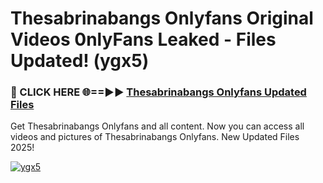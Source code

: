 # Thesabrinabangs Onlyfans Original Videos 0nlyFans Leaked - Files Updated! (ygx5)

<h3>🔴 CLICK HERE 🌐==►► <a href="https://tinyurl.com/2m67pmp6" rel="nofollow">Thesabrinabangs Onlyfans Updated Files</a></h3>

Get Thesabrinabangs Onlyfans and all content. Now you can access all videos and pictures of Thesabrinabangs Onlyfans. New Updated Files 2025!

[![ygx5](https://i.imgur.com/H4QAA4z.gif)](https://tinyurl.com/2m67pmp6)